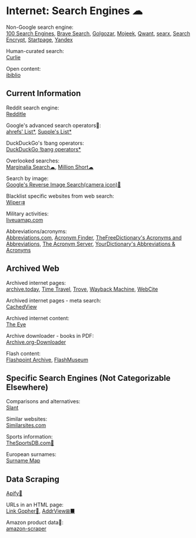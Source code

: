 # Internet: Search Engines ☁

Non-Google search engine:  
[100 Search Engines](https://www.100searchengines.com/huge-list-search-engines.htm),
[Brave Search](https://search.brave.com/),
[Golgozar](https://golgozar.org/),
[Mojeek](https://www.mojeek.com/),
[Qwant](https://www.qwant.com/),
[searx](https://searx.space/),
[Search Encrypt](https://www.searchencrypt.com/),
[Startpage](https://www.startpage.com/),
[Yandex](https://yandex.com/)

Human-curated search:  
[Curlie](https://curlie.org/)

Open content:  
[ibiblio](https://www.ibiblio.org/)

## Current Information

Reddit search engine:  
[Redditle](https://redditle.com/)

Google's advanced search operators🧛:  
[ahrefs' List*](https://ahrefs.com/blog/google-advanced-search-operators/),
[Supple's List*](https://supple.com.au/tools/google-advanced-search-operators/)

DuckDuckGo's !bang operators:  
[DuckDuckGo !bang operators*](https://mosermichael.github.io/duckduckbang/html/main.html)

Overlooked searches:  
[Marginalia Search☁](https://search.marginalia.nu/),
[Million Short☁](https://millionshort.com/)

Search by image:  
[Google's Reverse Image Search(camera icon)🧛](https://images.google.com/)

Blacklist specific websites from web search:  
[Wiper⇉](https://github.com/davidahmed/wiper)

Military activities:  
[liveuamap.com](https://liveuamap.com/)

Abbreviations/acronyms:  
[Abbreviations.com](https://www.abbreviations.com/),
[Acronym Finder](https://www.acronymfinder.com/),
[TheFreeDictionary's Acronyms and Abbreviations](https://acronyms.thefreedictionary.com/),
[The Acronym Server](https://acronyms.silmaril.ie/),
[YourDictionary's Abbreviations & Acronyms](https://www.yourdictionary.com/articles/abbreviations-acronyms)

## Archived Web

Archived internet pages:  
[archive.today](https://archive.today/),
[Time Travel](https://timetravel.mementoweb.org/),
[Trove](https://trove.nla.gov.au/),
[Wayback Machine](https://web.archive.org/),
[WebCite](https://webcitation.org/)

Archived internet pages - meta search:  
[CachedView](https://cachedview.nl/)

Archived internet content:  
[The Eye](https://the-eye.eu/)

Archive downloader - books in PDF:  
[Archive.org-Downloader](https://github.com/MiniGlome/Archive.org-Downloader)

Flash content:  
[Flashpoint Archive](https://flashpointarchive.org/),
[FlashMuseum](https://flashmuseum.org/)

## Specific Search Engines (Not Categorizable Elsewhere)

Comparisons and alternatives:  
[Slant](https://www.slant.co/)

Similar websites:  
[Similarsites.com](https://www.similarsites.com/)

Sports information:  
[TheSportsDB.com🔌](https://thesportsdb.com/)

European surnames:  
[Surname Map](https://www.surnamemap.eu/)

## Data Scraping

[Apify💩](https://apify.com/)

URLs in an HTML page:  
[Link Gopher🧛](https://sites.google.com/site/linkgopher/),
[AddrView⊞■](https://www.nirsoft.net/utils/addrview.html)

Amazon product data🧛:  
[amazon-scraper](https://github.com/scrapehero-code/amazon-scraper)
